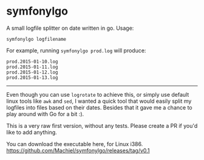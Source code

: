 symfonylgo
============================

A small logfile splitter on date written in go. Usage:

`symfonylgo logfilename`

For example, running `symfonylgo prod.log` will produce:

	prod.2015-01-10.log
	prod.2015-01-11.log
	prod.2015-01-12.log
	prod.2015-01-13.log

-------------------

Even though you can use `logrotate` to achieve this, or simply use default linux tools like `awk` and `sed`, I wanted a quick tool that would easily split my logfiles into files based on their dates. Besides that it gave me a chance to play around with Go for a bit :).

This is a very raw first version, without any tests. Please create a PR if you'd like to add anything.

You can download the executable here, for Linux i386. https://github.com/Machiel/symfonylgo/releases/tag/v0.1
